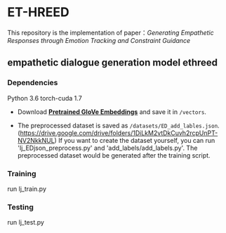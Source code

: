 # ET-HREED

This repository is the implementation of paper：*Generating Empathetic Responses through Emotion Tracking and Constraint Guidance*

## empathetic dialogue generation model ethreed

### Dependencies

Python 3.6 
torch-cuda 1.7

* Download  [**Pretrained GloVe Embeddings**](http://nlp.stanford.edu/data/glove.6B.zip) and save it in `/vectors`.

* The preprocessed dataset is saved as `/datasets/ED_add_lables.json`.(https://drive.google.com/drive/folders/1DiLkM2vtDkCuvh2rcpUnPT-NV2NkkNUL) If you want to create the dataset yourself, you can run 'lj_EDjson_preprocess.py' and 'add_labels/add_labels.py'. The preprocessed dataset would be generated after the training script.

### Training

run lj_train.py

### Testing

run lj_test.py

